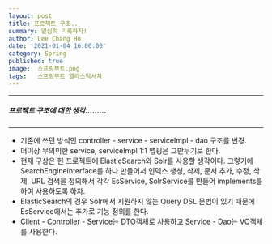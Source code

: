 ```yaml
---
layout: post
title: 프로젝트 구조..
summary: 열심히 기록하자!
author: Lee Chang Ho
date: '2021-01-04 16:00:00'
category: Spring
published: true
image:  스프링부트.png
tags:   스프링부트 엘라스틱서치
---
```


 ---
##### 프로젝트 구조에 대한 생각.........
 ---
- 기존에 쓰던 방식인 controller - service - serviceImpl - dao 구조를 변경.
- 더이상 무의미한 service, serviceImpl 1:1 맵핑은 그만두기로 한다.
- 현재 구상은 현 프로젝트에 ElasticSearch와 Solr를 사용할 생각이다. 그렇기에 SearchEngineInterface를 하나 만들어서 인덱스 생성, 삭제, 문서 추가, 수정, 삭제, URL 검색을 정의해서 각각 EsService, SolrService를 만들어 implements를 하여 사용하도록 하자.
- ElasticSearch의 경우 Solr에서 지원하지 않는 Query DSL 문법이 있기 때문에 EsService에서는 추가로 기능 정의를 한다.
- Client - Controller - Service는 DTO객체로 사용하고 Service - Dao는 VO객체를 사용한다.
<!--stackedit_data:
eyJoaXN0b3J5IjpbNTcyNjMyNzM2XX0=
-->
